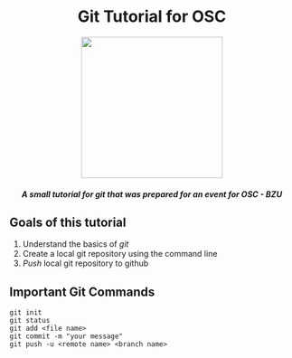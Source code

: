 <div align="center">

# Git Tutorial for OSC

<img src="https://avatars0.githubusercontent.com/u/4571183?s=200&v=4" height="250px" width="250px">

##### A small tutorial for git that was prepared for an event for OSC - BZU

</div>

## Goals of this tutorial

1. Understand the basics of *git*
2. Create a local git repository using the command line
3. *Push* local git repository to github


## Important Git Commands

```
git init
git status
git add <file name> 
git commit -m "your message"
git push -u <remote name> <branch name>
```